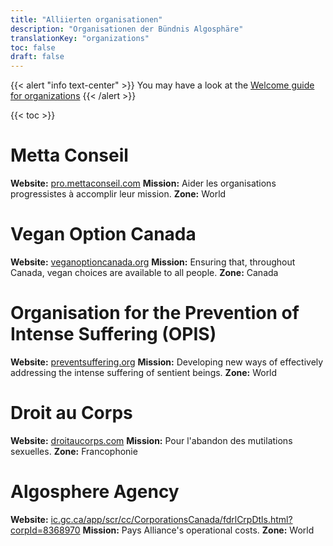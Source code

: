 ```yaml
---
title: "Alliierten organisationen"
description: "Organisationen der Bündnis Algosphäre"
translationKey: "organizations"
toc: false
draft: false
---
```


{{< alert "info text-center" >}}
  You may have a look at the [Welcome guide for organizations](https://docs.google.com/document/d/18whlaoIx61yigeHXaNqSNpKz1meCvN3PvWr4cybCR7I/edit)
{{< /alert >}}

{{< toc >}}

# Metta Conseil
**Website:** [pro.mettaconseil.com](https://pro.mettaconseil.com/)
**Mission:** Aider les organisations progressistes à accomplir leur mission.
**Zone:** World

# Vegan Option Canada
**Website:** [veganoptioncanada.org](https://veganoptioncanada.org/)
**Mission:** Ensuring that, throughout Canada, vegan choices are available to all people.
**Zone:** Canada


# Organisation for the Prevention of Intense Suffering (OPIS)
**Website:** [preventsuffering.org](http://www.preventsuffering.org/)
**Mission:** Developing new ways of effectively addressing the intense suffering of sentient beings.
**Zone:** World

# Droit au Corps
**Website:** [droitaucorps.com](http://www.droitaucorps.com/)
**Mission:** Pour l'abandon des mutilations sexuelles.
**Zone:** Francophonie

# Algosphere Agency
**Website:** [ic.gc.ca/app/scr/cc/CorporationsCanada/fdrlCrpDtls.html?corpId=8368970](https://www.ic.gc.ca/app/scr/cc/CorporationsCanada/fdrlCrpDtls.html?corpId=8368970)
**Mission:** Pays Alliance's operational costs.
**Zone:** World
